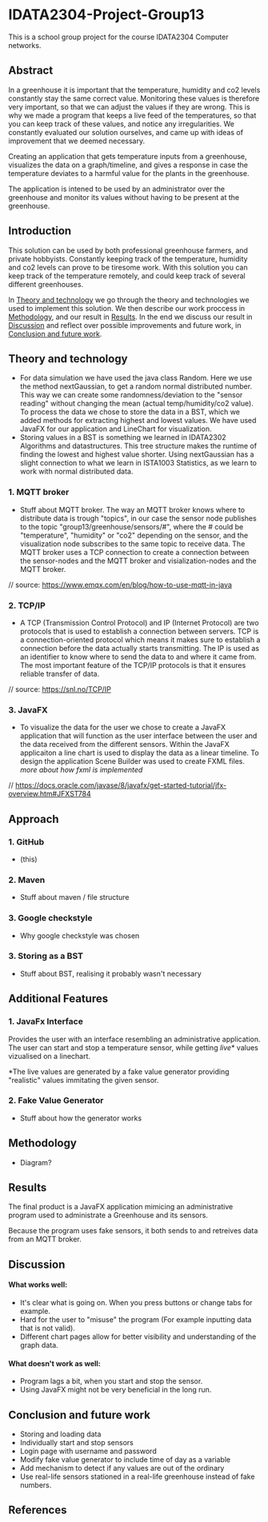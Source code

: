 # IDATA2304-Project-Group13
This is a school group project for the course IDATA2304 Computer networks.
 
## Abstract
In a greenhouse it is important that the temperature, humidity and co2 levels constantly stay the same correct value. Monitoring these values is therefore very important, so that we can adjust the values if they are wrong. This is why we made a program that keeps a live feed of the temperatures, so that you can keep track of these values, and notice any irregularities. We constantly evaluated our solution ourselves, and came up with ideas of improvement that we deemed necessary. 


Creating an application that gets temperature inputs from a greenhouse, visualizes the data on a graph/timeline, and gives a response in case the temperature deviates to a harmful value for the plants in the greenhouse. 

The application is intened to be used by an administrator over the greenhouse and monitor its values without having to be present at the greenhouse.

## Introduction
This solution can be used by both professional greenhouse farmers, and private hobbyists. Constantly keeping track of the temperature, humidity and co2 levels can prove to be tiresome work. With this solution you can keep track of the temperature remotely, and could keep track of several different greenhouses.

In [Theory and technology](https://github.com/adrianrdntnu/IDATA2304-Project-Group13/blob/main/README.md#theory-and-technology) we go through the theory and technologies we used to implement this solution. We then describe our work proccess in [Methodology](https://github.com/adrianrdntnu/IDATA2304-Project-Group13/blob/main/README.md#methodology), and our result in [Results](https://github.com/adrianrdntnu/IDATA2304-Project-Group13/blob/main/README.md#results). In the end we discuss our result in [Discussion](https://github.com/adrianrdntnu/IDATA2304-Project-Group13/blob/main/README.md#discussion) and reflect over possible improvements and future work, in [Conclusion and future work](https://github.com/adrianrdntnu/IDATA2304-Project-Group13/blob/main/README.md#conclusion-and-future-work).

## Theory and technology

* For data simulation we have used the java class Random. Here we use the method nextGaussian, to get a random normal distributed number. This way we can create some randomness/deviation to the "sensor reading" without changing the mean (actual temp/humidity/co2 value). To process the data we chose to store the data in a BST, which we added methods for extracting highest and lowest values. We have used JavaFX for our application and LineChart for visualization.
* Storing values in a BST is something we learned in IDATA2302 Algorithms and datastructures. This tree structure makes the runtime of finding the lowest and highest value shorter. Using nextGaussian has a slight connection to what we learn in ISTA1003 Statistics, as we learn to work with normal distributed data.

### 1. MQTT broker
* Stuff about MQTT broker. The way an MQTT broker knows where to distribute data is trough "topics", in our case the sensor node publishes to the topic "group13/greenhouse/sensors/#", where the # could be "temperature", "humidity" or "co2" depending on the sensor, and the visualization node subscribes to the same topic to receive data. The MQTT broker uses a TCP connection to create a connection between the sensor-nodes and the MQTT broker and visialization-nodes and the MQTT broker.

// source: https://www.emqx.com/en/blog/how-to-use-mqtt-in-java 

### 2. TCP/IP
* A TCP (Transmission Control Protocol) and IP (Internet Protocol) are two protocols that is used to establish a connection between servers. TCP is a connection-oriented protocol which means it makes sure to establish a connection before the data actually starts transmitting. The IP is used as an identifier to know where to send the data to and where it came from. The most important feature of the TCP/IP protocols is that it ensures reliable transfer of data.

// source: https://snl.no/TCP/IP

### 3. JavaFX
* To visualize the data for the user we chose to create a JavaFX application that will function as the user interface between the user and the data received from the different sensors. Within the JavaFX applicaiton a line chart is used to display the data as a linear timeline. To design the application Scene Builder was used to create FXML files. *more about how fxml is implemented*

// https://docs.oracle.com/javase/8/javafx/get-started-tutorial/jfx-overview.htm#JFXST784

## Approach
### 1. GitHub
- (this)

### 2. Maven
- Stuff about maven / file structure

### 3. Google checkstyle
- Why google checkstyle was chosen

### 3. Storing as a BST
- Stuff about BST, realising it probably wasn't necessary

## Additional Features
### 1. JavaFx Interface
Provides the user with an interface resembling an administrative application. The user can start and stop a temperature sensor, while getting *live** values vizualised on a linechart.

*The live values are generated by a fake value generator providing "realistic" values immitating the given sensor.

### 2. Fake Value Generator
- Stuff about how the generator works

## Methodology
* Diagram?

## Results
The final product is a JavaFX application mimicing an administrative program used to administrate a Greenhouse and its sensors.

Because the program uses fake sensors, it both sends to and retreives data from an MQTT broker.

## Discussion
#### What works well:
* It's clear what is going on. When you press buttons or change tabs for example.
* Hard for the user to "misuse" the program (For example inputting data that is not valid).
* Different chart pages allow for better visibility and understanding of the graph data.

#### What doesn't work as well:
* Program lags a bit, when you start and stop the sensor. 
* Using JavaFX might not be very beneficial in the long run.

## Conclusion and future work
* Storing and loading data
* Individually start and stop sensors
* Login page with username and password
* Modify fake value generator to include time of day as a variable
* Add mechanism to detect if any values are out of the ordinary
* Use real-life sensors stationed in a real-life greenhouse instead of fake numbers.

## References
